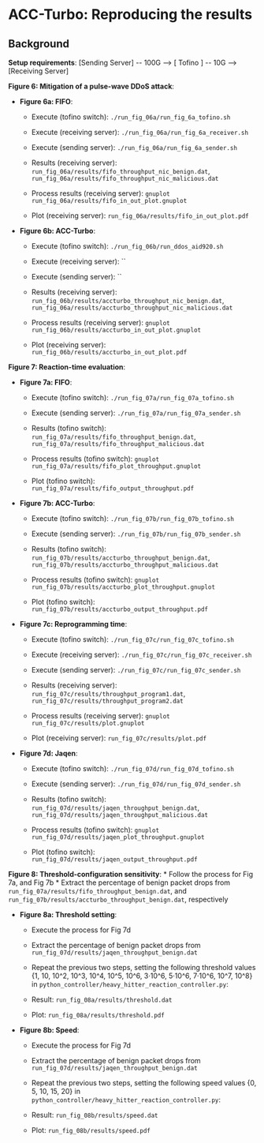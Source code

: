 
# ACC-Turbo: Reproducing the results

## Background 

**Setup requirements**: [Sending Server] -- 100G --> [ Tofino ] -- 10G --> [Receiving Server]

**Figure 6: Mitigation of a pulse-wave DDoS attack**: 

* **Figure 6a: FIFO**:
    * Execute (tofino switch): `./run_fig_06a/run_fig_6a_tofino.sh`
    * Execute (receiving server): `./run_fig_06a/run_fig_6a_receiver.sh`
    * Execute (sending server): `./run_fig_06a/run_fig_6a_sender.sh`
    
    * Results (receiving server): `run_fig_06a/results/fifo_throughput_nic_benign.dat`, `run_fig_06a/results/fifo_throughput_nic_malicious.dat`
    * Process results (receiving server): `gnuplot run_fig_06a/results/fifo_in_out_plot.gnuplot`
    * Plot (receiving server): `run_fig_06a/results/fifo_in_out_plot.pdf`

* **Figure 6b: ACC-Turbo**:
    * Execute (tofino switch): `./run_fig_06b/run_ddos_aid920.sh`
    * Execute (receiving server): ``
    * Execute (sending server): ``
    
    * Results (receiving server): `run_fig_06b/results/accturbo_throughput_nic_benign.dat`, `run_fig_06a/results/accturbo_throughput_nic_malicious.dat`
    * Process results (receiving server): `gnuplot run_fig_06b/results/accturbo_in_out_plot.gnuplot`
    * Plot (receiving server): `run_fig_06b/results/accturbo_in_out_plot.pdf`

**Figure 7: Reaction-time evaluation**: 

* **Figure 7a: FIFO**:
    * Execute (tofino switch): `./run_fig_07a/run_fig_07a_tofino.sh`
    * Execute (sending server): `./run_fig_07a/run_fig_07a_sender.sh`
    
    * Results (tofino switch): `run_fig_07a/results/fifo_throughput_benign.dat`, `run_fig_07a/results/fifo_throughput_malicious.dat`
    * Process results (tofino switch): `gnuplot run_fig_07a/results/fifo_plot_throughput.gnuplot`
    * Plot (tofino switch): `run_fig_07a/results/fifo_output_throughput.pdf`

* **Figure 7b: ACC-Turbo**:
    * Execute (tofino switch): `./run_fig_07b/run_fig_07b_tofino.sh`
    * Execute (sending server): `./run_fig_07b/run_fig_07b_sender.sh`
    
    * Results (tofino switch): `run_fig_07b/results/accturbo_throughput_benign.dat`, `run_fig_07b/results/accturbo_throughput_malicious.dat`
    * Process results (tofino switch): `gnuplot run_fig_07b/results/accturbo_plot_throughput.gnuplot`
    * Plot (tofino switch): `run_fig_07b/results/accturbo_output_throughput.pdf`

* **Figure 7c: Reprogramming time**:
    * Execute (tofino switch): `./run_fig_07c/run_fig_07c_tofino.sh`
    * Execute (receiving server): `./run_fig_07c/run_fig_07c_receiver.sh`
    * Execute (sending server): `./run_fig_07c/run_fig_07c_sender.sh`

    * Results (receiving server): `run_fig_07c/results/throughput_program1.dat`, `run_fig_07c/results/throughput_program2.dat`
    * Process results (receiving server): `gnuplot run_fig_07c/results/plot.gnuplot`
    * Plot (receiving server): `run_fig_07c/results/plot.pdf`

* **Figure 7d: Jaqen**:
    * Execute (tofino switch): `./run_fig_07d/run_fig_07d_tofino.sh`
    * Execute (sending server): `./run_fig_07d/run_fig_07d_sender.sh`
    
    * Results (tofino switch): `run_fig_07d/results/jaqen_throughput_benign.dat`, `run_fig_07d/results/jaqen_throughput_malicious.dat`
    * Process results (tofino switch): `gnuplot run_fig_07d/results/jaqen_plot_throughput.gnuplot`
    * Plot (tofino switch): `run_fig_07d/results/jaqen_output_throughput.pdf`

**Figure 8: Threshold-configuration sensitivity**: 
    * Follow the process for Fig 7a, and Fig 7b
    * Extract the percentage of benign packet drops from `run_fig_07a/results/fifo_throughput_benign.dat`, and `run_fig_07b/results/accturbo_throughput_benign.dat`, respectively

* **Figure 8a: Threshold setting**:
    * Execute the process for Fig 7d
    * Extract the percentage of benign packet drops from `run_fig_07d/results/jaqen_throughput_benign.dat`

    * Repeat the previous two steps, setting the following threshold values {1, 10, 10^2, 10^3, 10^4, 10^5, 10^6, 3·10^6, 5·10^6, 7·10^6, 10^7, 10^8} in `python_controller/heavy_hitter_reaction_controller.py`: 
    * Result: `run_fig_08a/results/threshold.dat`
    * Plot: `run_fig_08a/results/threshold.pdf`

* **Figure 8b: Speed**:
    * Execute the process for Fig 7d
    * Extract the percentage of benign packet drops from `run_fig_07d/results/jaqen_throughput_benign.dat`

    * Repeat the previous two steps, setting the following speed values {0, 5, 10, 15, 20} in `python_controller/heavy_hitter_reaction_controller.py`: 
    * Result: `run_fig_08b/results/speed.dat`
    * Plot: `run_fig_08b/results/speed.pdf`

